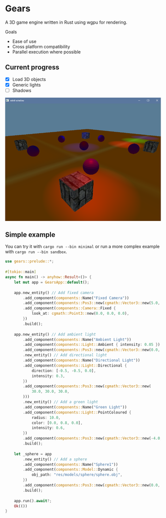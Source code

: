 # Gears

A 3D game engine written in Rust using wgpu for rendering.

Goals

- Ease of use
- Cross platform compatibility
- Parallel execution where possible

## Current progress

- [x] Load 3D objects
- [x] Generic lights
- [ ] Shadows

![Demo](/doc/imgs/demo2.png)

## Simple example

You can try it with `cargo run --bin minimal` or run a more complex example with `cargo run --bin sandbox`.

```rust
use gears::prelude::*;

#[tokio::main]
async fn main() -> anyhow::Result<()> {
    let mut app = GearsApp::default();

    app.new_entity() // Add fixed camera
        .add_component(components::Name("Fixed Camera"))
        .add_component(components::Pos3::new(cgmath::Vector3::new(5.0, 5.0, 5.0)))
        .add_component(components::Camera::Fixed {
            look_at: cgmath::Point3::new(0.0, 0.0, 0.0),
        })
        .build();

    app.new_entity() // Add ambient light
        .add_component(components::Name("Ambient Light"))
        .add_component(components::Light::Ambient { intensity: 0.05 })
        .add_component(components::Pos3::new(cgmath::Vector3::new(0.0, 50.0, 0.0)))
        .new_entity() // Add directional light
        .add_component(components::Name("Directional Light"))
        .add_component(components::Light::Directional {
            direction: [-0.5, -0.5, 0.0],
            intensity: 0.3,
        })
        .add_component(components::Pos3::new(cgmath::Vector3::new(
            30.0, 30.0, 30.0,
        )))
        .new_entity() // Add a green light
        .add_component(components::Name("Green Light"))
        .add_component(components::Light::PointColoured {
            radius: 10.0,
            color: [0.0, 0.8, 0.0],
            intensity: 0.6,
        })
        .add_component(components::Pos3::new(cgmath::Vector3::new(-4.0, 4.0, 4.0)))
        .build();

    let _sphere = app
        .new_entity() // Add a sphere
        .add_component(components::Name("Sphere1"))
        .add_component(components::Model::Dynamic {
            obj_path: "res/models/sphere/sphere.obj",
        })
        .add_component(components::Pos3::new(cgmath::Vector3::new(0.0, 0.0, 0.0)))
        .build();

    app.run().await?;
    Ok(())
}
```
